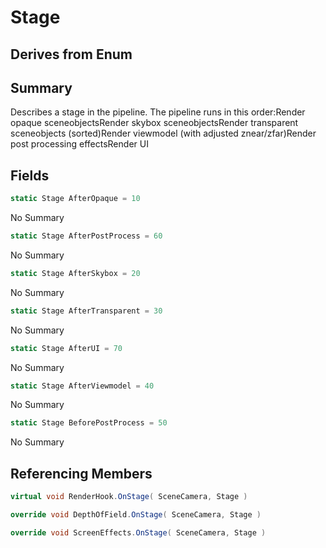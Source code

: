 # Stage

## Derives from Enum

## Summary

Describes a stage in the pipeline. The pipeline runs in this order:Render opaque sceneobjectsRender skybox sceneobjectsRender transparent sceneobjects (sorted)Render viewmodel (with adjusted znear/zfar)Render post processing effectsRender UI
## Fields

```c#
static Stage AfterOpaque = 10
```
No Summary
```c#
static Stage AfterPostProcess = 60
```
No Summary
```c#
static Stage AfterSkybox = 20
```
No Summary
```c#
static Stage AfterTransparent = 30
```
No Summary
```c#
static Stage AfterUI = 70
```
No Summary
```c#
static Stage AfterViewmodel = 40
```
No Summary
```c#
static Stage BeforePostProcess = 50
```
No Summary
## Referencing Members

```c#
virtual void RenderHook.OnStage( SceneCamera, Stage ) 
```
```c#
override void DepthOfField.OnStage( SceneCamera, Stage ) 
```
```c#
override void ScreenEffects.OnStage( SceneCamera, Stage ) 
```
